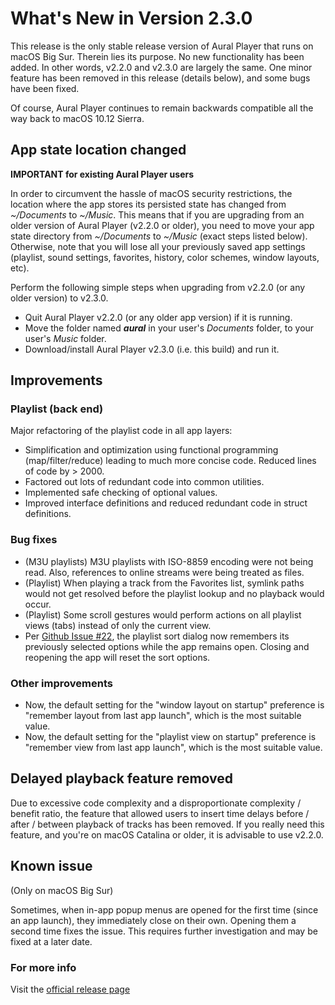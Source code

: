 #  What's New in Version 2.3.0

This release is the only stable release version of Aural Player that runs on macOS Big Sur. Therein lies its purpose. No new functionality has been added. In other words, v2.2.0 and v2.3.0 are largely the same. One minor feature has been removed in this release (details below), and some bugs have been fixed.

Of course, Aural Player continues to remain backwards compatible all the way back to macOS 10.12 Sierra.

## App state location changed

**IMPORTANT for existing Aural Player users**

In order to circumvent the hassle of macOS security restrictions, the location where the app stores its persisted state has changed from *~/Documents* to *~/Music*. This means that if you are upgrading from an older version of Aural Player (v2.2.0 or older), you need to move your app state directory from *~/Documents* to *~/Music* (exact steps listed below). Otherwise, note that you will lose all your previously saved app settings (playlist, sound settings, favorites, history, color schemes, window layouts, etc).

Perform the following simple steps when upgrading from v2.2.0 (or any older version) to v2.3.0.

* Quit Aural Player v2.2.0 (or any older app version) if it is running.
* Move the folder named ***aural*** in your user's *Documents* folder, to your user's *Music* folder.
* Download/install Aural Player v2.3.0 (i.e. this build) and run it.

## Improvements

### Playlist (back end)

Major refactoring of the playlist code in all app layers:

* Simplification and optimization using functional programming (map/filter/reduce) leading to much more concise code. Reduced lines of code by > 2000.
* Factored out lots of redundant code into common utilities.
* Implemented safe checking of optional values.
* Improved interface definitions and reduced redundant code in struct definitions.

### Bug fixes

* (M3U playlists) M3U playlists with ISO-8859 encoding were not being read. Also, references to online streams were being treated as files.
* (Playlist) When playing a track from the Favorites list, symlink paths would not get resolved before the playlist lookup and no playback would occur.
* (Playlist) Some scroll gestures would perform actions on all playlist views (tabs) instead of only the current view.
* Per [Github Issue #22](https://github.com/maculateConception/aural-player/issues/22), the playlist sort dialog now remembers its previously selected options while the app remains open. Closing and reopening the app will reset the sort options.

### Other improvements

* Now, the default setting for the "window layout on startup" preference is "remember layout from last app launch", which is the most suitable value.
* Now, the default setting for the "playlist view on startup" preference is "remember view from last app launch", which is the most suitable value.

## Delayed playback feature removed

Due to excessive code complexity and a disproportionate complexity / benefit ratio, the feature that allowed users to insert time delays before / after / between playback of tracks has been removed. If you really need this feature, and you're on macOS Catalina or older, it is advisable to use v2.2.0.

## Known issue

(Only on macOS Big Sur)

Sometimes, when in-app popup menus are opened for the first time (since an app launch), they immediately close on their own. Opening them a second time fixes the issue. This requires further investigation and may be fixed at a later date.

### **For more info**
Visit the [official release page](https://github.com/maculateConception/aural-player/releases/tag/2.3.0)
